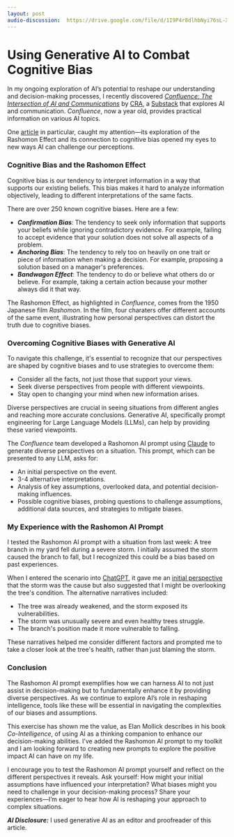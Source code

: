 ```yaml
---
layout: post
audio-discussion:  https://drive.google.com/file/d/1I9P4r8dlhbNyi76sL-Xexv4xXUXrOiE-/view?usp=drivesdk
---
```

# Using Generative AI to Combat Cognitive Bias

In my ongoing exploration of AI’s potential to reshape our understanding and decision-making processes, I recently discovered [*Confluence: The Intersection of AI and Communications*](https://craai.substack.com/) by [CRA](https://crainc.com/), a [Substack](https://substack.com/home) that explores AI and communication.  *Confluence*, now a year old, provides practical information on various AI topics.    

One [article](https://craai.substack.com/p/confluence-for-7724) in particular, caught my attention—its exploration of the Rashomon Effect and its connection to cognitive bias opened my eyes to new ways AI can challenge our perceptions.

### Cognitive Bias and the Rashomon Effect

Cognitive bias is our tendency to interpret information in a way that supports our existing beliefs.  This bias makes it hard to analyze information objectively, leading to different interpretations of the same facts. 

There are over 250 known cognitive biases.  Here are a few:
- ***Confirmation Bias***: The tendency to seek only information that supports your beliefs while ignoring contradictory evidence.  For example, failing to accept evidence that your solution does not solve all aspects of a problem.
- ***Anchoring Bias***: The tendency to rely too on heavily on one trait or piece of information when making a decision.  For example, proposing a solution based on a manager's preferences.
- ***Bandwagon Effect***: The tendency to do or believe what others do or believe.  For example, taking a certain action because your mother always did it that way.

The Rashomon Effect, as highlighted in *Confluence*, comes from the 1950 Japanese film *Rashomon*.  In the film, four charaters offer different accounts of the same event, illustrating how personal perspectives can distort the truth due to cognitive biases.

### Overcoming Cognitive Biases with Generative AI

To navigate this challenge, it's essential to recognize that our perspectives are shaped by cognitive biases and to use strategies to overcome them:

- Consider all the facts, not just those that support your views.
- Seek diverse perspectives from people with different viewpoints.
- Stay open to changing your mind when new information arises.

Diverse perspectives are crucial in seeing situations from different angles and reaching more accurate conclusions.  Generative AI, specifically prompt engineering for Large Language Models (LLMs), can help by providing these varied viewpoints.

The *Confluence* team developed a Rashomon AI prompt using [Claude](https://claude.ai/login?returnTo=%2F%3F) to generate diverse perspectives on a situation.  This prompt, which can be presented to any LLM, asks for:

- An initial perspective on the event.
- 3-4 alternative interpretations.
- Analysis of key assumptions, overlooked data, and potential decision-making influences.
- Possible cognitive biases, probing questions to challenge assumptions, additional data sources, and strategies to mitigate biases. 

### My Experience with the Rashomon AI Prompt

I tested the Rashomon AI prompt with a situation from last week: A tree branch in my yard fell during a severe storm.  I initially assumed the storm caused the branch to fall, but I recognized this could be a bias based on past experiences.

When I entered the scenario into [ChatGPT](https://chatgpt.com/), it gave me an [initial perspective](../documentation/RashomonExample.md) that the storm was the cause but also suggested that I might be overlooking the tree's condition.  The alternative narratives included:

- The tree was already weakened, and the storm exposed its vulnerabilities. 
- The storm was unusually severe and even healthy trees struggle.
- The branch's position made it more vulnerable to falling.

These narratives helped me consider different factors and prompted me to take a closer look at the tree's health, rather than just blaming the storm.

### Conclusion

The Rashomon AI prompt exemplifies how we can harness AI to not just assist in decision-making but to fundamentally enhance it by providing diverse perspectives. As we continue to explore AI’s role in reshaping intelligence, tools like these will be essential in navigating the complexities of our biases and assumptions.

This exercise has shown me the value, as Elan Mollick describes in his book *Co-Intelligence*, of using AI as a thinking companion to enhance our decision-making abilities.  I’ve added the Rashomon AI prompt to my toolkit and I am looking forward to creating new prompts to explore the positive impact AI can have on my life.

I encourage you to test the Rashomon AI prompt yourself and reflect on the different perspectives it reveals. Ask yourself: How might your initial assumptions have influenced your interpretation? What biases might you need to challenge in your decision-making process? Share your experiences—I’m eager to hear how AI is reshaping your approach to complex situations.

***AI Disclosure:***  I used generative AI as an editor and proofreader of this article.
